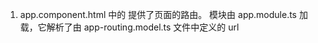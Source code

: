 1. app.component.html 中的 <router-outlet> 提供了页面的路由。 <router-outlet> 模块由 app.module.ts 加载，它解析了由 app-routing.model.ts 文件中定义的 url

